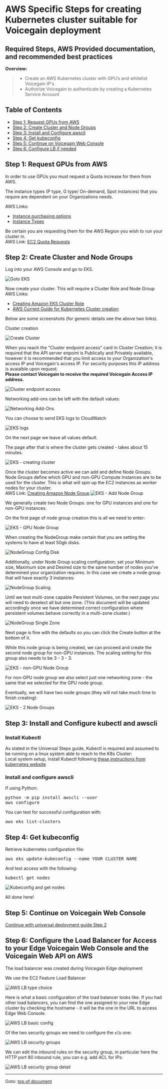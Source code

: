 # <a id="top"></a>AWS Specific Steps for creating Kubernetes cluster suitable for Voicegain deployment
Required Steps, AWS Provided documentation, and recommended best practices
----
**Overview:**
>* Create an AWS Kubernetes cluster with GPU’s and whitelist Voicegain IP's
>* Authorize Voicegain to authenticate by creating a Kubernetes Service Account

## <a id="toc"></a>Table of Contents
- [Step 1: Request GPUs from AWS](#step1)
- [Step 2: Create Cluster and Node Groups](#step2)
- [Step 3: Install and Configure awscli](#step3)
- [Step 4: Get kubeconfig](#step4)
- [Step 5: Continue on Voicegain Web Console](#step5)
- [Step 6: Configure LB if needed](#step6)

## <a id="step1"></a>Step 1: Request GPUs from AWS
In order to use GPUs you must request a Quota increase for them from AWS.

The instance types (P type, G type/ On-demand, Spot instances) that you require are dependent on your Organizations needs.  

AWS Links: 
* [Instance purchasing options](https://docs.aws.amazon.com/AWSEC2/latest/UserGuide/instance-purchasing-options.html)
* [Instance Types](https://aws.amazon.com/ec2/instance-types/)

Be certain you are requesting them for the AWS Region you wish to run your cluster in.  
AWS Link: [EC2 Quota Requests](https://console.aws.amazon.com/servicequotas/home/services/ec2/quotas)

## <a id="step2"></a>Step 2: Create Cluster and Node Groups

Log into your AWS Console and go to EKS.

![Goto EKS](./AWS-EKS.PNG)

Now create your cluster. This will require a Cluster Role and Node Group  
AWS Links: 
* [Creating Amazon EKS Cluster Role](https://docs.aws.amazon.com/eks/latest/userguide/service_IAM_role.html#create-service-role)  
* [AWS Current Guide for Kubernetes Cluster creation](https://docs.aws.amazon.com/eks/latest/userguide/create-cluster.html)  

Below are some screenshots (for generic details see the above two links).

Cluster creation

![Create Cluster](./AWS-1a.png)


When you reach the "Cluster endpoint access" card in Cluster Creation; it is required that the API server enpoint is Publically and Privately available, 
however it is recommended that you limit access to your Organization's access IP and Voicegain's access IP. For security purposes this IP address is avaialble upon request.  
**Please contact Voicegain to receive the required Voicegain Access IP address.**

![Cluster endpoint access](./AWS-2a.png)

Networking add-ons can be left with the default values:

![Networking Add-Ons](./AWs-net-add-ons.PNG)

You can choose to send EKS logs to CloudWatch

![EKS logs](./AWS-ctrl-plane-log.PNG)

On the next page we leave all values default.

The page after that is where the cluster gets created - takes about 15 minutes.

![EKS - creating cluster](./EKS-creating.PNG)

Once the cluster becomes active we can add and define Node Groups.
Node Groups define which GPU and non-GPU Compute Instances are to be used for the cluster. This is what will spin up the EC2 instances as worker nodes for your cluster.  
AWS Link: [Creating Amazon Node Group](https://docs.aws.amazon.com/eks/latest/userguide/create-managed-node-group.html)
![EKS - Add Node Group](./AWS-add-node-group.PNG)

We generally create two Node Groups: one for GPU instances and one for non-GPU instances.

On the first page of node group creation this is all we need to enter:

![EKS - GPU Node Group](./AWS-GPU-node-group.PNG)

When creating the NodeGroup make certain that you are setting the systems to have at least 50gb disks.

![NodeGroup Config Disk](./AWS-2b.png)

Additionally, under Node Group scaling configuration; set your Minimum size, Maximum size and Desired size to the same number of nodes you've determined your organization requires. In this case we create a node group that will have exactly 3 instances:

![NodeGroup Scaling](./AWS-2c.png)

Until we test multi-zone capable Persistent Volumes, on the next page you will need to deselect all but one zone. (This document will be updated accordingly once we have determined correct configuration where persistent volumes behave correctly in a multi-zone cluster.)

![NodeGroup Single Zone](./AWS-single-zone.png)

Next page is fine with the defaults so you can click the Create button at the bottom of it. 

While this node group is being created, we can proceed and create the second node group for non-GPU instances. The scaling setting for this group also needs to be 3 - 3 - 3.

![EKS - non-GPU Node Group](./AWS-non-GPU-node-group.PNG)

For non-GPU node group we also select just one networking zone - the same that we selected for the GPU node group.

Eventually, we will have two node groups (they will not take much time to finish creating):

![EKS - 2 Node Groups](./AWS-2-node-grp-creating.PNG)

## <a id="step3"></a>Step 3: Install and Configure kubectl and awscli
### Install Kubectl

As stated in the Universal Steps guide, Kubectl is required and assumed to be running on a linux system able to reach to the K8s Cluster:  
Local system setup, install Kubectl following [these instructions from kubernetes website](https://kubernetes.io/docs/tasks/tools/install-kubectl/)

### Install and configure awscli

If using Python: 
<pre>
python -m pip install awscli --user
aws configure
</pre>
You can test for successful configuration with:
<pre>
aws eks list-clusters
</pre>

## <a id="step4"></a>Step 4: Get kubeconfig

Retrieve kubernetes configuration file:
<pre>
aws eks update-kubeconfig --name YOUR_CLUSTER_NAME
</pre>
And test access with the following:  
<pre>
kubectl get nodes
</pre>

![Kubeconfig and get nodes](./AWS-kube-list-nodes.PNG)

All done here!

## <a id="step5"></a>Step 5: Continue on Voicegain Web Console 

[Continue with universal deployment guide Step 2](./universal-deployment-guide.md#Step2)

## <a id="step6"></a>Step 6: Configure the Load Balancer for Access to your Edge Voicegain Web Console and the Voicegain Web API on AWS

The load balancer was created during Voicegain Edge deployment

We use the EC2 Feature Load Balancer

![AWS LB type choice](./AWS-which-LB.PNG)

Here is what a basic configuration of the load balancer looks like. 
If you had other load balancers, you can find the one assigned to your new Edge cluster by checking the hostname - it will be the one in the URL to access Edge Web Console.

![AWS LB basic config](./AWS-LB-basic-conf.PNG)

Of the two security groups we need to configure the `elb` one:

![AWS LB security groups](./AWS-LB-elb-sec-grp.PNG)

We can edit the inbound rules on the security group, in particular here the HTTP port 80 inbound rule, you can e.g. add ACL for IPs:

![AWS LB security group detail ](./AWS-LB-elb-sec-grp-detail.PNG)

---
Goto: [top of document](#top)
